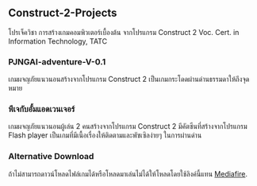 ## Construct-2-Projects
โปรเจ็ควิชา การสร้างเกมคอมพิวเตอร์เบื้องต้น จากโปรแกรม Construct 2 Voc. Cert. in Information Technology, TATC

### PJNGAI-adventure-V-0.1
เกมผจญภัยแนวนอนสร้างจากโปรแกรม Construct 2 เป็นเกมกระโดดผ่านด่านธรรมดาให้ถึงจุดหมาย

### พีเจกับอั้มแอดเวนเจอร์
เกมผจญภัยแนวนอนผู้เล่น 2 คนสร้างจากโปรแกรม Construct 2 มีคัตซีนที่สร้างจากโปรแกรม Flash player เป็นเกมที่มีเนื้อเรื่องให้ติดตามและพัซเซิลง่ายๆ ในการผ่านด่าน

### Alternative Download
ถ้าไม่สามารถดาวน์โหลดไฟล์เกมได้หรือโหลดมาเล่นไม่ได้ให้โหลดโดยใช้ลิงค์นี้แทน
[Mediafire](https://www.mediafire.com/file/w7rhuoq3l1y9duv/Construct-2-Projects-main.rar/file).

